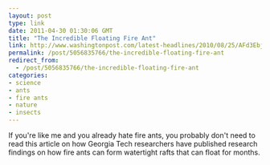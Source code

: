 ```yaml
---
layout: post
type: link
date: 2011-04-30 01:30:06 GMT
title: "The Incredible Floating Fire Ant"
link: http://www.washingtonpost.com/latest-headlines/2010/08/25/AFd3EbjE_story.html
permalink: /post/5056835766/the-incredible-floating-fire-ant
redirect_from: 
  - /post/5056835766/the-incredible-floating-fire-ant
categories:
- science
- ants
- fire ants
- nature
- insects
---
```

If you're like me and you already hate fire ants, you probably don't need to read this article on how Georgia Tech researchers have published research findings on how fire ants can form watertight rafts that can float for months.